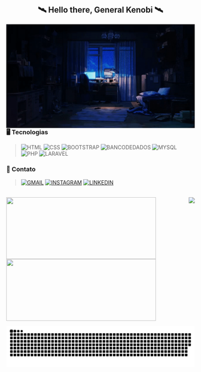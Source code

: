 <div align="center">
 
## 🛰️ Hello there, General Kenobi 🛰️
 
</div> 
<img  align="right" alt="room" width="550"  src="https://raw.githubusercontent.com/DanielMhl/DanielMhl/main/bg2.gif.gif"/>
 
### 	🖥️ Tecnologias

>![HTML](https://img.shields.io/badge/HTML5-E34F26?style=for-the-badge&logo=html5&logoColor=white)
>![CSS](https://img.shields.io/badge/CSS3-1572B6?style=for-the-badge&logo=css3&logoColor=white)
>![BOOTSTRAP](https://img.shields.io/badge/Bootstrap-563D7C?style=for-the-badge&logo=bootstrap&logoColor=white)
>![BANCODEDADOS](https://img.shields.io/badge/SQL_Banco_de_dados-07405E?style=for-the-badge&logo=sqlite&logoColor=white)
>![MYSQL](https://img.shields.io/badge/MySQL-00000F?style=for-the-badge&logo=mysql&logoColor=white)
>![PHP](https://img.shields.io/badge/PHP-777BB4?style=for-the-badge&logo=php&logoColor=white)
>![LARAVEL](https://img.shields.io/badge/Laravel-FF2D20?style=for-the-badge&logo=laravel&logoColor=white)

### 📲 Contato

>[![GMAIL](https://img.shields.io/badge/Gmail-D14836?style=for-the-badge&logo=gmail&logoColor=white)](mailto:dmarques2000@gmail.com)
>[![INSTAGRAM](https://img.shields.io/badge/Instagram-E4405F?style=for-the-badge&logo=instagram&logoColor=white)](https://www.instagram.com/no_ideia/)
>[![LINKEDIN](https://img.shields.io/badge/LinkedIn-0077B5?style=for-the-badge&logo=linkedin&logoColor=white)](https://www.linkedin.com/in/daniel-marques-951537144/)

<br>

<div> 
<img align="right" src="https://spotify-recently-played-readme.vercel.app/api?user=31yvrf4p6ikkjxlkx3shxviu6n7a&unique={true|1|on|yes}">
</div>   

<div>
    <a href="https://github.com/DanielMhl">
    <img align="center" height="165em" width="400em" src="https://github-readme-stats.vercel.app/api?username=Danielmhl&show_icons=true&theme=tokyonight">
    <img align="center" height="165em" width="400em" src="https://github-readme-stats.vercel.app/api/top-langs/?username=DanielMhl&theme=tokyonight&layout=compact"
</div>
   
<br>

![Snake animation](https://github.com/DanielMhl/DanielMhl/blob/main/dist/github-contribution-grid-snake.svg)
